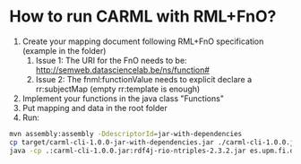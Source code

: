 # How to run CARML with RML+FnO?


1. Create your mapping document following RML+FnO specification (example in the folder)
	1. Issue 1: The URI for the FnO needs to be: http://semweb.datasciencelab.be/ns/function#
	1. Issue 2: The fnml:functionValue needs to explicit declare a rr:subjectMap (empty rr:template is enough)
2. Implement your functions in the java class "Functions"
3. Put mapping and data in the root folder
4. Run:
```bash
mvn assembly:assembly -DdescriptorId=jar-with-dependencies
cp target/carml-cli-1.0.0-jar-with-dependencies.jar ./carml-cli-1.0.0.jar
java -cp .:carml-cli-1.0.0.jar:rdf4j-rio-ntriples-2.3.2.jar es.upm.fi.dia.oeg.CarmlCli
```
